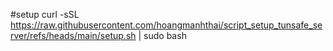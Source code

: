 #setup
curl -sSL https://raw.githubusercontent.com/hoangmanhthai/script_setup_tunsafe_server/refs/heads/main/setup.sh | sudo bash
